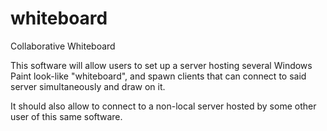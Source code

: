 whiteboard
==========

Collaborative Whiteboard

This software will allow users to set up a server hosting several Windows Paint look-like "whiteboard", 
and spawn clients that can connect to said server simultaneously and draw on it. 

It should also allow to connect to a non-local server hosted by some other user of this same software.
